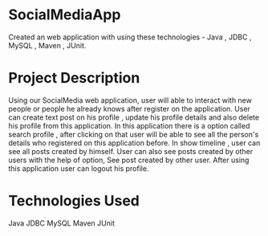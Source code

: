 # SocialMediaApp
Created an web application with using these technologies - Java , JDBC , MySQL , Maven , JUnit.

# Project Description
Using our SocialMedia web application, user will able to interact with new people or people he already knows after register on the application. User can create text post on his profile , update his profile details and also delete his profile from this application. In this application there is a option called search profile , after clicking on that user will be able to see all the person's details who registered on this application before. In show timeline , user can see all posts created by himself. User can also see posts created by other users with the help of option, See post created by other user. After using this application user can logout his profile.

# Technologies Used
Java
JDBC
MySQL
Maven
JUnit
